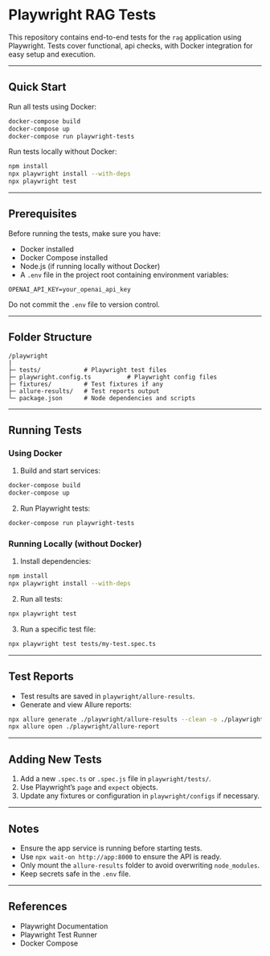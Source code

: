 # Playwright RAG Tests

This repository contains end-to-end tests for the `rag` application using Playwright. Tests cover functional, api checks, with Docker integration for easy setup and execution.

---

## Quick Start

Run all tests using Docker:

```bash
docker-compose build
docker-compose up
docker-compose run playwright-tests
```

Run tests locally without Docker:

```bash
npm install
npx playwright install --with-deps
npx playwright test
```

---

## Prerequisites

Before running the tests, make sure you have:

- Docker installed
- Docker Compose installed
- Node.js (if running locally without Docker)
- A `.env` file in the project root containing environment variables:

```env
OPENAI_API_KEY=your_openai_api_key
```

Do not commit the `.env` file to version control.

---

## Folder Structure

```
/playwright
|
├─ tests/            # Playwright test files
├─ playwright.config.ts          # Playwright config files
├─ fixtures/         # Test fixtures if any
├─ allure-results/   # Test reports output
└─ package.json      # Node dependencies and scripts
```

---

## Running Tests

### Using Docker

1. Build and start services:

```bash
docker-compose build
docker-compose up
```

2. Run Playwright tests:

```bash
docker-compose run playwright-tests
```

### Running Locally (without Docker)

1. Install dependencies:

```bash
npm install
npx playwright install --with-deps
```

2. Run all tests:

```bash
npx playwright test
```

3. Run a specific test file:

```bash
npx playwright test tests/my-test.spec.ts
```

---

## Test Reports

- Test results are saved in `playwright/allure-results`.
- Generate and view Allure reports:

```bash
npx allure generate ./playwright/allure-results --clean -o ./playwright/allure-report
npx allure open ./playwright/allure-report
```

---

## Adding New Tests

1. Add a new `.spec.ts` or `.spec.js` file in `playwright/tests/`.
2. Use Playwright’s `page` and `expect` objects.
3. Update any fixtures or configuration in `playwright/configs` if necessary.

---

## Notes

- Ensure the app service is running before starting tests.
- Use `npx wait-on http://app:8000` to ensure the API is ready.
- Only mount the `allure-results` folder to avoid overwriting `node_modules`.
- Keep secrets safe in the `.env` file.

---

## References

- Playwright Documentation
- Playwright Test Runner
- Docker Compose